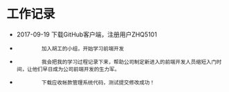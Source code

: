 # 工作记录

- 2017-09-19  下载GitHub客户端，注册用户ZHQ5101
-             加入胡工的小组，开始学习前端开发
-             我会把我的学习过程记录下来，帮助公司制定新进入的前端开发人员缩短入门时间，让他们早日成为公司前端开发的生力军。
-             下载应收帐款管理系统代码，测试提交修改成功！  